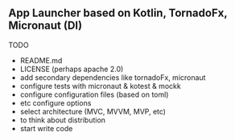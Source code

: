 ## App Launcher based on Kotlin, TornadoFx, Micronaut (DI)
TODO
* README.md
* LICENSE (perhaps apache 2.0)
* add secondary dependencies like tornadoFx, micronaut
* configure tests with micronaut & kotest & mockk
* configure configuration files (based on toml)
* etc configure options
* select architecture (MVC, MVVM, MVP, etc)
* to think about distribution
* start write code